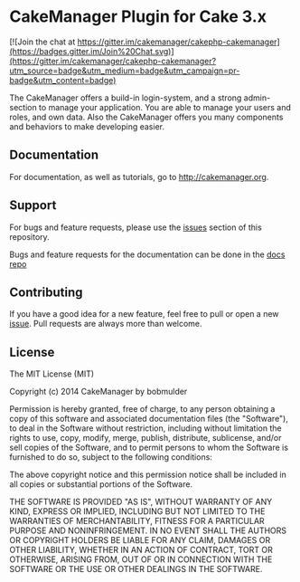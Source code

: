 CakeManager Plugin for Cake 3.x
===================

[![Join the chat at https://gitter.im/cakemanager/cakephp-cakemanager](https://badges.gitter.im/Join%20Chat.svg)](https://gitter.im/cakemanager/cakephp-cakemanager?utm_source=badge&utm_medium=badge&utm_campaign=pr-badge&utm_content=badge)

The CakeManager offers a build-in login-system, and a strong admin-section to manage your application. You are able to manage your users and roles, and own data. Also the CakeManager offers you many components and behaviors to make developing easier.

Documentation
-------------

For documentation, as well as tutorials, go to http://cakemanager.org.

Support
-------

For bugs and feature requests, please use the [issues](https://github.com/cakemanager/cakephp-cakemanager/issues) section of this repository.

Bugs and feature requests for the documentation can be done in the [docs repo](https://github.com/cakemanager/docs/issues)

Contributing
------------

If you have a good idea for a new feature, feel free to pull or open a new  [issue](https://github.com/cakemanager/cakephp-cakemanager/issues). Pull requests are always more than welcome.

License
-------

The MIT License (MIT)

Copyright (c) 2014 CakeManager by bobmulder

Permission is hereby granted, free of charge, to any person obtaining a copy
of this software and associated documentation files (the "Software"), to deal
in the Software without restriction, including without limitation the rights
to use, copy, modify, merge, publish, distribute, sublicense, and/or sell
copies of the Software, and to permit persons to whom the Software is
furnished to do so, subject to the following conditions:

The above copyright notice and this permission notice shall be included in all
copies or substantial portions of the Software.

THE SOFTWARE IS PROVIDED "AS IS", WITHOUT WARRANTY OF ANY KIND, EXPRESS OR
IMPLIED, INCLUDING BUT NOT LIMITED TO THE WARRANTIES OF MERCHANTABILITY,
FITNESS FOR A PARTICULAR PURPOSE AND NONINFRINGEMENT. IN NO EVENT SHALL THE
AUTHORS OR COPYRIGHT HOLDERS BE LIABLE FOR ANY CLAIM, DAMAGES OR OTHER
LIABILITY, WHETHER IN AN ACTION OF CONTRACT, TORT OR OTHERWISE, ARISING FROM,
OUT OF OR IN CONNECTION WITH THE SOFTWARE OR THE USE OR OTHER DEALINGS IN THE
SOFTWARE.
